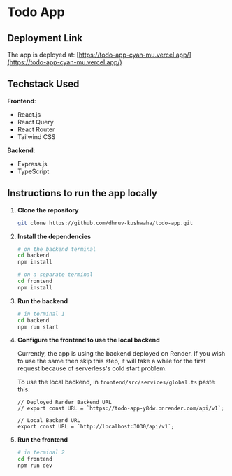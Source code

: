 # Todo App

## Deployment Link

The app is deployed at: [https://todo-app-cyan-mu.vercel.app/](https://todo-app-cyan-mu.vercel.app/)

## Techstack Used

**Frontend**: 
- React.js
- React Query
- React Router
- Tailwind CSS

**Backend**: 
- Express.js
- TypeScript

## Instructions to run the app locally

1. **Clone the repository**
    
    ```bash
    git clone https://github.com/dhruv-kushwaha/todo-app.git
    ```
    
2. **Install the dependencies**
    
    ```bash
    # on the backend terminal
    cd backend
    npm install
    ```
    
    ```bash
    # on a separate terminal 
    cd frontend
    npm install
    ```
    
3. **Run the backend**
    
    ```bash
    # in terminal 1
    cd backend
    npm run start
    ```
    
4. **Configure the frontend to use the local backend**
    
    Currently, the app is using the backend deployed on Render.
    If you wish to use the same then skip this step, it will take a while for the first request because of serverless's cold start problem.
    
    To use the local backend, in `frontend/src/services/global.ts` paste this:
    
    ```tsx
    // Deployed Render Backend URL
    // export const URL = `https://todo-app-y8dw.onrender.com/api/v1`;
    
    // Local Backend URL
    export const URL = `http://localhost:3030/api/v1`;
    ```
    
6. **Run the frontend**
    
    ```bash
    # in terminal 2
    cd frontend
    npm run dev
    ```
